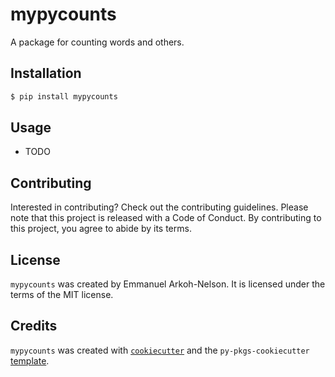 # mypycounts

A package for counting words and others.

## Installation

```bash
$ pip install mypycounts
```

## Usage

- TODO

## Contributing

Interested in contributing? Check out the contributing guidelines. Please note that this project is released with a Code of Conduct. By contributing to this project, you agree to abide by its terms.

## License

`mypycounts` was created by Emmanuel Arkoh-Nelson. It is licensed under the terms of the MIT license.

## Credits

`mypycounts` was created with [`cookiecutter`](https://cookiecutter.readthedocs.io/en/latest/) and the `py-pkgs-cookiecutter` [template](https://github.com/py-pkgs/py-pkgs-cookiecutter).
